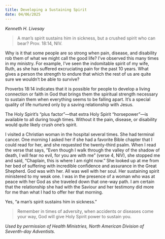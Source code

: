 ```yaml
---
title: Developing a Sustaining Spirit
date: 04/06/2025
---
```


_Kenneth H. Livesay_

> <p></p>
> A man’s spirit sustains him in sickness, but a crushed spirit who can bear? Prov. 18:14, NIV.

Why is it that some people are so strong when pain, disease, and disability rob them of what we might call the good life? I’ve observed this many times in my ministry. For example, I’ve seen the indomitable spirit of my wife, Ruth, as she has suffered excruciating pain for the past 10 years. What gives a person the strength to endure that which the rest of us are quite sure we wouldn’t be able to survive?

Proverbs 18:14 indicates that it is possible for people to develop a living connection or faith in God that brings them the spiritual strength necessary to sustain them when everything seems to be falling apart. It’s a special quality of life nurtured only by a saving relationship with Jesus.

The Holy Spirit’s “plus factor”—that extra Holy Spirit “horsepower”—is available to all during tough times. Without it the pain, disease, or disability would quite likely crush one’s spirit.

I visited a Christian woman in the hospital several times. She had terminal cancer. One morning I asked her if she had a favorite Bible chapter that I could read for her, and she requested the twenty-third psalm. When I read the verse that says, “Even though I walk through the valley of the shadow of death, I will fear no evil, for you are with me” (verse 4, NIV), she stopped me and said, “Chaplain, this is where I am right now.” She looked up at me from her bed of suffering with incredible confidence and assurance in the Great Shepherd. God was with her. All was well with her soul. Her sustaining spirit ministered to my weak one. I was in the presence of a woman who was at peace with her God as she traveled down that one-way path. I am certain that the relationship she had with the Saviour and her testimony did more for me than what I had to offer her that morning.

Yes, “a man’s spirit sustains him in sickness.”

> <callout></callout>
> Remember in times of adversity, when accidents or diseases come your way, God will give Holy Spirit power to sustain you.

_Used by permission of Health Ministries, North American Division of Seventh-day Adventists._